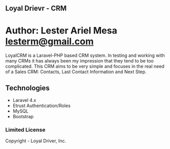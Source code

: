 ## Loyal Drievr - CRM
# Author: Lester Ariel Mesa <lesterm@gmail.com>

LoyalCRM is a Laravel-PHP based CRM system. In testing and working with many CRMs it has always been my impression that they tend to be too complicated. This CRM aims to be very simple and focuses in the real need of a Sales CRM: Contacts, Last Contact Information and Next Step.

## Technologies
- Laravel 4.x
- Etrust Authentication/Roles
- MySQL
- Bootstrap


### Limited License

Copyright - Loyal Driver, Inc.
